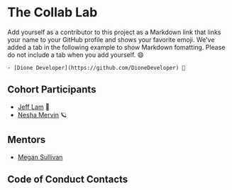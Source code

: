 # The Collab Lab

Add yourself as a contributor to this project as a Markdown link that links your name to your GitHub profile and shows your favorite emoji. We've added a tab in the following example to show Markdown fomatting. Please do not include a tab when you add yourself. 😄

    - [Dione Developer](https://github.com/DioneDeveloper) 💅

## Cohort Participants

- [Jeff Lam](https://github.com/kurzbird) 🫠
- [Nesha Mervin](https://github.com/neshacascia) 🪐

## Mentors

- [Megan Sullivan](https://github.com/meganesu)

## Code of Conduct Contacts
